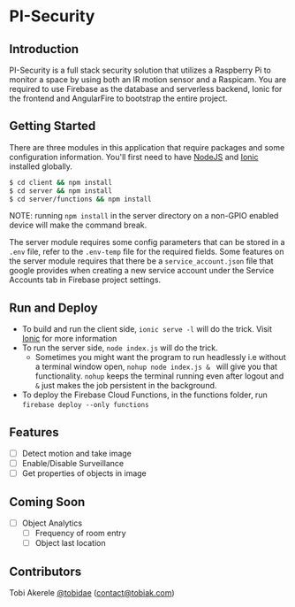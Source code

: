 # PI-Security

## Introduction
PI-Security is a full stack security solution that utilizes a Raspberry Pi to monitor a space by using both an IR motion sensor and a Raspicam. You are required to use Firebase as the database and serverless backend, Ionic for the frontend and AngularFire to bootstrap the entire project. 

## Getting Started
There are three modules in this application that require packages and some configuration information. You'll first need to have [NodeJS](nodejs.org) and [Ionic](ionic.io) installed globally.
```sh
$ cd client && npm install
$ cd server && npm install
$ cd server/functions && npm install
```
 NOTE: running `npm install` in the server directory on a non-GPIO enabled device will make the command break. 
 
 The server module requires some config parameters that can be stored in a `.env` file, refer to the `.env-temp` file for the required fields. Some features on the server module requires that there be a `service_account.json` file that google provides when creating a new service account under the Service Accounts tab in Firebase project settings.

## Run and Deploy
- To build and run the client side, `ionic serve -l` will do the trick. Visit [Ionic](ionic.io) for more information 
- To run the server side, `node index.js` will do the trick.
	- Sometimes you might want the program to run headlessly i.e without a terminal window open, `nohup node index.js & ` will give you that functionality. `nohup` keeps the terminal running even after logout and `&` just makes the job persistent in the background.
- To deploy the Firebase Cloud Functions, in the functions folder, run `firebase deploy --only functions`

## Features
- [ ] Detect motion and take image
- [ ] Enable/Disable Surveillance
- [ ] Get properties of objects in image

## Coming Soon
- [ ] Object Analytics
	- [ ] Frequency of room entry
	- [ ] Object last location  

## Contributors
Tobi Akerele [@tobidae](https://tobiak.com) (contact@tobiak.com)
 
